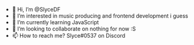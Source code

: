 - 👋 Hi, I’m @SlyceDF
- 👀 I’m interested in music producing and frontend development i guess
- 🌱 I’m currently learning JavaScript
- 💞️ I’m looking to collaborate on nothing for now :S
- 📫 How to reach me? Slyce#0537 on Discord

<!---
SlyceDF/SlyceDF is a ✨ special ✨ repository because its `README.md` (this file) appears on your GitHub profile.
You can click the Preview link to take a look at your changes.
--->
